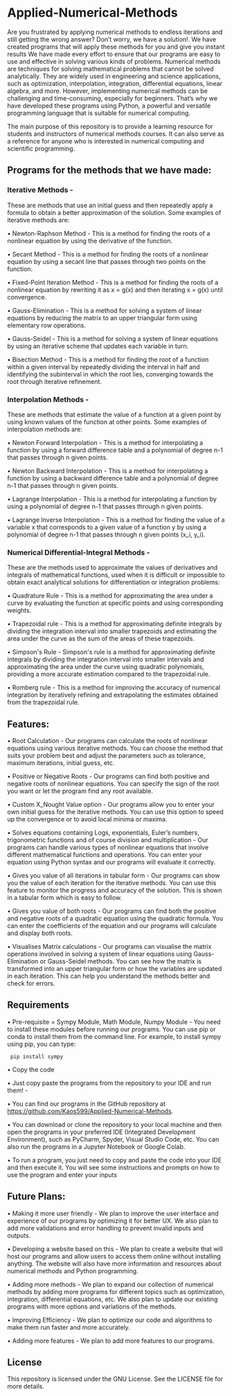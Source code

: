 # Applied-Numerical-Methods

Are you frustrated by applying numerical methods to endless iterations and still getting the wrong answer? Don’t worry, we have a solution!. We have created programs that will apply these methods for you and give you instant results We have made every effort to ensure that our programs are easy to use and effective in solving various kinds of problems. Numerical methods are techniques for solving mathematical problems that cannot be solved analytically. They are widely used in engineering and science applications, such as optimization, interpolation, integration, differential equations, linear algebra, and more. However, implementing numerical methods can be challenging and time-consuming, especially for beginners. That’s why we have developed these programs using Python, a powerful and versatile programming language that is suitable for numerical computing.


The main purpose of this repository is to provide a learning resource for students and instructors of numerical methods courses. It can also serve as a reference for anyone who is interested in numerical computing and scientific programming.

## Programs for the methods that we have made:

### Iterative Methods - 
These are methods that use an initial guess and then repeatedly apply a formula to obtain a better approximation of the solution. Some examples of iterative methods are:

•	Newton-Raphson Method - This is a method for finding the roots of a nonlinear equation by using the derivative of the function.

•	Secant Method - This is a method for finding the roots of a nonlinear equation by using a secant line that passes through two points on the function.

•	Fixed-Point Iteration Method - This is a method for finding the roots of a nonlinear equation by rewriting it as x = g(x) and then iterating x = g(x) until convergence.

•	Gauss-Elimination - This is a method for solving a system of linear equations by reducing the matrix to an upper triangular form using elementary row operations.

•	Gauss-Seidel - This is a method for solving a system of linear equations by using an iterative scheme that updates each variable in turn.

• Bisection Method - This is a method for finding the root of a function within a given interval by repeatedly dividing the interval in half and identifying the subinterval in which the root lies, converging towards the root through iterative refinement.

### Interpolation Methods - 
These are methods that estimate the value of a function at a given point by using known values of the function at other points. Some examples of interpolation methods are:

•	Newton Forward Interpolation - This is a method for interpolating a function by using a forward difference table and a polynomial of degree n-1 that passes through n given points.

•	Newton Backward Interpolation - This is a method for interpolating a function by using a backward difference table and a polynomial of degree n-1 that passes through n given points.

•	Lagrange Interpolation - This is a method for interpolating a function by using a polynomial of degree n-1 that passes through n given points.

• Lagrange Inverse Interpolation - This is a method for finding the value of a variable x that corresponds to a given value of a function y by using a polynomial of degree n-1 that passes through n given points (x_i, y_i).

### Numerical Differential-Integral Methods - 
These are the methods used to approximate the values of derivatives and integrals of mathematical functions, used when it is difficult or impossible to obtain exact analytical solutions for differentiation or integration problems:

• Quadrature Rule - This is a method for approximating the area under a curve by evaluating the function at specific points and using corresponding weights. 

• Trapezoidal rule - This is a method for approximating definite integrals by dividing the integration interval into smaller trapezoids and estimating the area under the curve as the sum of the areas of these trapezoids.

• Simpson's Rule - Simpson's rule is a method for approximating definite integrals by dividing the integration interval into smaller intervals and approximating the area under the curve using quadratic polynomials, providing a more accurate estimation compared to the trapezoidal rule.

• Romberg rule - This is a method for improving the accuracy of numerical integration by iteratively refining and extrapolating the estimates obtained from the trapezoidal rule.

## Features:

•	Root Calculation - Our programs can calculate the roots of nonlinear equations using various iterative methods. You can choose the method that suits your problem best and adjust the parameters such as tolerance, maximum iterations, initial guess, etc.

•	Positive or Negative Roots - Our programs can find both positive and negative roots of nonlinear equations. You can specify the sign of the root you want or let the program find any root available.

•	Custom X_Nought Value option - Our programs allow you to enter your own initial guess for the iterative methods. You can use this option to speed up the convergence or to avoid local minima or maxima.

•	Solves equations containing Logs, exponentials, Euler’s numbers, trigonometric functions and of course division and multiplication - Our programs can handle various types of nonlinear equations that involve different mathematical functions and operations. You can enter your equation using Python syntax and our programs will evaluate it correctly.

•	Gives you value of all iterations in tabular form - Our programs can show you the value of each iteration for the iterative methods. You can use this feature to monitor the progress and accuracy of the solution. This is shown in a tabular form which is easy to follow.

•	Gives you value of both roots - Our programs can find both the positive and negative roots of a quadratic equation using the quadratic formula. You can enter the coefficients of the equation and our programs will calculate and display both roots.

•	Visualises Matrix calculations - Our programs can visualise the matrix operations involved in solving a system of linear equations using Gauss-Elimination or Gauss-Seidel methods. You can see how the matrix is transformed into an upper triangular form or how the variables are updated in each iteration. This can help you understand the methods better and check for errors.


## Requirements

•	Pre-requisite = Sympy Module, Math Module, Numpy Module - You need to install these modules before running our programs. You can use pip or conda to install them from the command line. For example, to install sympy using pip, you can type:

```	pip install sympy```


•	Copy the code

•	Just copy paste the programs from the repository to your IDE and run them! - 

• You can find our programs in the GitHub repository at https://github.com/Kaos599/Applied-Numerical-Methods.

• You can download or clone the repository to your local machine and then open the programs in your preferred IDE (Integrated Development Environment), such as PyCharm, Spyder, Visual Studio 
Code, etc. You can also run the programs in a Jupyter Notebook or Google Colab. 

• To run a program, you just need to copy and paste the code into your IDE and then execute it. You will see some instructions and prompts on how to use the program and enter your inputs

## Future Plans:

•	Making it more user friendly - We plan to improve the user interface and experience of our programs by optimizing it for better UX. We also plan to add more validations and error handling to 
prevent invalid inputs and outputs.

•	Developing a website based on this - We plan to create a website that will host our programs and allow users to access them online without installing anything. The website will also have more information and resources about numerical methods and Python programming.

•	Adding more methods - We plan to expand our collection of numerical methods by adding more programs for different topics such as optimization, integration, differential equations, etc. We 
also plan to update our existing programs with more options and variations of the methods.

•	Improving Efficiency - We plan to optimize our code and algorithms to make them run faster and more accurately. 

•	Adding more features - We plan to add more features to our programs.




## License
This repository is licensed under the GNU License. See the LICENSE file for more details.
